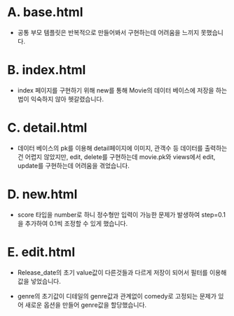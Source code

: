 # A. base.html

- 공통 부모 템플릿은 반복적으로 만들어봐서 구현하는데 어려움을 느끼지 못했습니다.

# B. index.html

- index 페이지를 구현하기 위해 new를 통해 Movie의 데이터 베이스에 저장을 하는법이 익숙하지 않아 헷갈렸습니다.

# C. detail.html

- 데이터 베이스의 pk를 이용해 detail페이지에 이미지, 관객수 등 데이터를 출력하는건 어렵지 않았지만, edit, delete를 구현하는데 movie.pk와 views에서 edit, update를 구현하는데 어려움을 겪었습니다.

# D. new.html

- score 타입을 number로 하니 정수형만 입력이 가능한 문제가 발생하여 step=0.1 을 추가하여 0.1씩 조정할 수 있게 했습니다.

# E. edit.html

- Release_date의 초기 value값이 다른것들과 다르게 저장이 되어서 필터를 이용해 값을 넣었습니다.

- genre의 초기값이 디테일의 genre값과 관계없이 comedy로 고정되는 문제가 있어 새로운 옵션을 만들어 genre값을 할당했습니다.